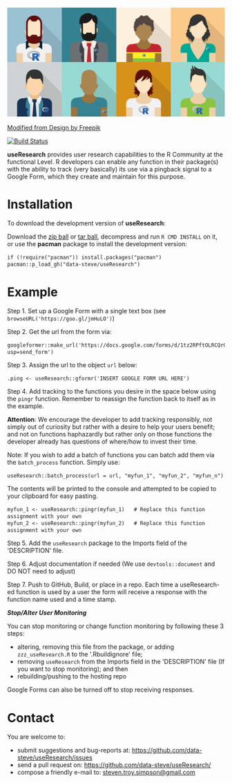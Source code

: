 

![](/inst/useRs.jpg)

<a href='http://www.freepik.com/free-vector/male-and-female-avatars_766955.htm'>Modified from Design by Freepik</a>

[![Build
Status](https://travis-ci.org/data-steve/useResearch.svg?branch=master)](https://travis-ci.org/data-steve/useResearch)


**useResearch** provides user research capabilities to the R Community at the functional Level. R developers can enable any function in their package(s) with the ability to track (very basically) its use via a pingback signal to a Google Form, which they create and maintain for this purpose.

Installation
============

To download the development version of **useResearch**:

Download the [zip
ball](https://github.com/data-steve/useResearch/zipball/master) or
[tar
ball](https://github.com/data-steve/useResearch/tarball/master),
decompress and run `R CMD INSTALL` on it, or use the **pacman** package
to install the development version:

    if (!require("pacman")) install.packages("pacman")
    pacman::p_load_gh("data-steve/useResearch")


Example
=======


Step 1. Set up a Google Form with a single text box (see `browseURL('https://goo.gl/jmHuLO')`)

Step 2. Get the url from the form via:

    googleformer::make_url('https://docs.google.com/forms/d/1tz2RPftOLRCQrGSvgJTRELrd9sdIrSZ_kxfoFdHiqD4/viewform?usp=send_form')

Step 3. Assign the url to the object `url` below:

    .ping <- useResearch::gformr('INSERT GOOGLE FORM URL HERE')


Step 4. Add tracking to the functions you desire in the space below using the `pingr`
   function.  Remember to reassign the function back to itself as in the example.

**Attention**: We encourage the developer to add tracking responsibly, not simply out of
   curiosity but rather with a desire to help your users benefit; and not on functions
   haphazardly but rather only on those functions the developer already has questions
   of where/how to invest their time.


Note: If you wish to add a batch of functions you can batch add them via the
      `batch_process` function.  Simply use:

    useResearch::batch_process(url = url, "myfun_1", "myfun_2", "myfun_n")

The contents will be printed to the console and attempted to be copied
to your clipboard for easy pasting.

    myfun_1 <- useResearch::pingr(myfun_1)   # Replace this function assignment with your own
    myfun_2 <- useResearch::pingr(myfun_2)   # Replace this function assignment with your own


Step 5. Add the `useResearch` package to the Imports field of the 'DESCRIPTION' file.

Step 6. Adjust documentation if needed (We use `devtools::document` and DO NOT need to adjust)

Step 7. Push to GitHub, Build, or place in a repo.  Each time a useResearch-ed
   function is used by a user the form will receive a response with the
   function name used and a time stamp.


***Stop/Alter User Monitoring***

You can stop monitoring or change function monitoring by following these 3 steps:
- altering, removing this file from the package, or adding `zzz_useResearch.R` to the '.Rbuildignore' file;
- removing `useResearch` from the Imports field in the 'DESCRIPTION' file (If you want to stop monitoring); and then
- rebuilding/pushing to the hosting repo

Google Forms can also be turned off to stop receiving responses.


Contact
=======

You are welcome to: 
- submit suggestions and bug-reports at: <https://github.com/data-steve/useResearch/issues> 
- send a pull request on: <https://github.com/data-steve/useResearch/> 
- compose a friendly e-mail to: <steven.troy.simpson@gmail.com>

